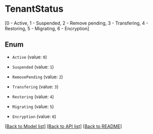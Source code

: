 # TenantStatus
[0 - Active, 1 - Suspended, 2 - Remove pending, 3 - Transfering, 4 - Restoring, 5 - Migrating, 6 - Encryption]

## Enum

* `Active` (value: `0`)

* `Suspended` (value: `1`)

* `RemovePending` (value: `2`)

* `Transfering` (value: `3`)

* `Restoring` (value: `4`)

* `Migrating` (value: `5`)

* `Encryption` (value: `6`)

[[Back to Model list]](../README.md#documentation-for-models) [[Back to API list]](../README.md#documentation-for-api-endpoints) [[Back to README]](../README.md)


